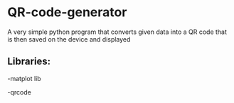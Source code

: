 # QR-code-generator
A very simple python program that converts given data into a QR code that is then saved on the device and displayed
## Libraries:
-matplot lib

-qrcode
